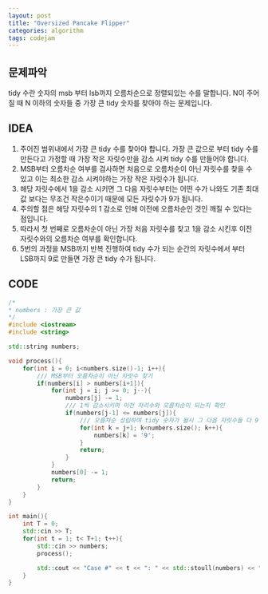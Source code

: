 ```yaml
---
layout: post
title: "Oversized Pancake Flipper"
categories: algorithm
tags: codejam
---
```


## 문제파악

 tidy 수란 숫자의 msb 부터 lsb까지 오름차순으로 정렬되있는 수를 말합니다. N이 주어질 때 N 이하의 숫자들 중 가장 큰 tidy 숫자를 찾아야 하는 문제입니다.



## IDEA

1. 주어진 범위내에서 가장 큰 tidy 수를 찾아야 합니다. 가장 큰 값으로 부터 tidy 수를 만든다고 가정할 때 가장 작은 자릿수만을 감소 시켜 tidy 수를 만들어야 합니다.
2. MSB부터 오름차순 여부를 검사하면 처음으로 오름차순이 아닌 자릿수를 찾을 수 있고 이는 최소한 감소 시켜야하는 가장 작은 자릿수가 됩니다.
3. 해당 자릿수에서 1을 감소 시키면 그 다음 자릿수부터는 어떤 수가 나와도 기존 최대값 보다는 무조건 작은수이기 때문에 모든 자릿수가 9가 됩니다.
4. 주의할 점은 해당 자릿수의 1 감소로 인해 이전에 오름차순인 것인 깨질 수 있다는 점입니다.
5. 따라서 첫 번째로 오름차순이 아닌 가장 처음 자릿수를 찾고 1을 감소 시킨후 이전 자릿수와의 오름차순 여부를 확인합니다.
6. 5번의 과정을 MSB까지 반복 진행하여 tidy 수가 되는 순간의 자릿수에서 부터 LSB까지 9로 만들면 가장 큰 tidy 수가 됩니다.

##  CODE

```c++
/*
* numbers : 가장 큰 값
*/
#include <iostream>
#include <string>

std::string numbers;

void process(){
    for(int i = 0; i<numbers.size()-1; i++){
        /// MSB부터 오름차순이 아닌 자릿수 찾기
        if(numbers[i] > numbers[i+1]){
            for(int j = i; j >= 0; j--){
                numbers[j] -= 1;
                /// 1씩 감소시키며 이전 자리수와 오름차순이 되는지 확인
                if(numbers[j-1] <= numbers[j]){
                    /// 오름차순 성립하여 tidy 숫자가 될시 그 다음 자릿수들 다 9
                    for(int k = j+1; k<numbers.size(); k++){
                        numbers[k] = '9';
                    }
                    return;
                }
            }
            numbers[0] -= 1;
            return;
        }
    }
}

int main(){
    int T = 0;
    std::cin >> T;
    for(int t = 1; t< T+1; t++){
        std::cin >> numbers;
        process();

        std::cout << "Case #" << t << ": " << std::stoull(numbers) << "\n";
    }
}
```


